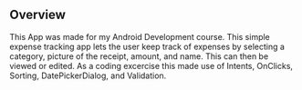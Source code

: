 ## Overview

This App was made for my Android Development course. This simple expense tracking app lets the user keep track of expenses by selecting a category, picture of the receipt, amount, and name. This can then be viewed or edited. 
As a coding excercise this made use of Intents, OnClicks, Sorting, DatePickerDialog, and Validation.
